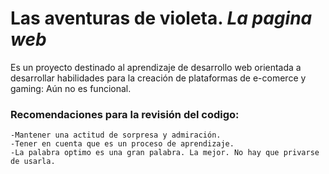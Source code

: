 # **Las aventuras de violeta.** *La pagina web*

Es un proyecto destinado al aprendizaje de desarrollo web orientada a desarrollar habilidades para la creación de plataformas de e-comerce y gaming: Aún no es funcional.

### Recomendaciones para la revisión del codigo:
    -Mantener una actitud de sorpresa y admiración.
    -Tener en cuenta que es un proceso de aprendizaje.
    -La palabra optimo es una gran palabra. La mejor. No hay que privarse de usarla.